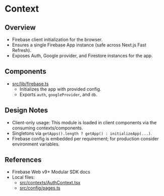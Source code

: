 # Context

## Overview
- Firebase client initialization for the browser.
- Ensures a single Firebase App instance (safe across Next.js Fast Refresh).
- Exposes Auth, Google provider, and Firestore instances for the app.

## Components
- [src/lib/firebase.ts](src/lib/firebase.ts)
  - Initializes the app with provided config.
  - Exports `auth`, `googleProvider`, and `db`.

## Design Notes
- Client-only usage: This module is loaded in client components via the consuming contexts/components.
- Singletons via `getApps().length ? getApp() : initializeApp(...)`.
- Firebase config is embedded per requirement; for production consider environment variables.

## References
- Firebase Web v9+ Modular SDK docs
- Local files:
  - [src/contexts/AuthContext.tsx](src/contexts/AuthContext.tsx)
  - [src/config/pages.ts](src/config/pages.ts)